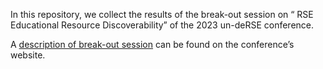 In this repository, we collect the results of the break-out session on “ RSE Educational Resource Discoverability” of the 2023 un-deRSE conference.

A [description of break-out session](https://un-derse23.sciencesconf.org/data/program/bos_18.html) can be found on the conference’s website.
